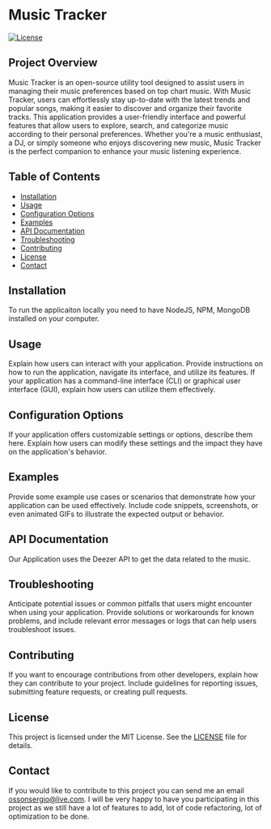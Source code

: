 # Music Tracker

[![License](https://img.shields.io/badge/license-MIT-blue.svg)](https://opensource.org/licenses/MIT)

## Project Overview

Music Tracker is an open-source utility tool designed to assist users in managing their music preferences based on top chart music. With Music Tracker, users can effortlessly stay up-to-date with the latest trends and popular songs, making it easier to discover and organize their favorite tracks. This application provides a user-friendly interface and powerful features that allow users to explore, search, and categorize music according to their personal preferences. Whether you're a music enthusiast, a DJ, or simply someone who enjoys discovering new music, Music Tracker is the perfect companion to enhance your music listening experience.

## Table of Contents

- [Installation](#installation)
- [Usage](#usage)
- [Configuration Options](#configuration-options)
- [Examples](#examples)
- [API Documentation](#api-documentation)
- [Troubleshooting](#troubleshooting)
- [Contributing](#contributing)
- [License](#license)
- [Contact](#contact)

## Installation

To run the applicaiton locally you need to have NodeJS, NPM, MongoDB installed on your computer.

## Usage

Explain how users can interact with your application. Provide instructions on how to run the application, navigate its interface, and utilize its features. If your application has a command-line interface (CLI) or graphical user interface (GUI), explain how users can utilize them effectively.

## Configuration Options

If your application offers customizable settings or options, describe them here. Explain how users can modify these settings and the impact they have on the application's behavior.

## Examples

Provide some example use cases or scenarios that demonstrate how your application can be used effectively. Include code snippets, screenshots, or even animated GIFs to illustrate the expected output or behavior.

## API Documentation

Our Application uses the Deezer API to get the data related to the music. 

## Troubleshooting

Anticipate potential issues or common pitfalls that users might encounter when using your application. Provide solutions or workarounds for known problems, and include relevant error messages or logs that can help users troubleshoot issues.

## Contributing

If you want to encourage contributions from other developers, explain how they can contribute to your project. Include guidelines for reporting issues, submitting feature requests, or creating pull requests.

## License

This project is licensed under the MIT License. See the [LICENSE](LICENSE) file for details.

## Contact

If you would like to contribute to this project you can send me an email ossonsergio@live.com. I will be very happy to have you participating in this project as we still have a lot of features to add, lot of code refactoring, lot of optimization to be done.
